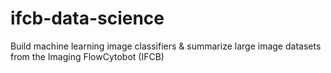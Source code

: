 # ifcb-data-science
Build machine learning image classifiers &amp; summarize large image datasets from the Imaging FlowCytobot (IFCB)
